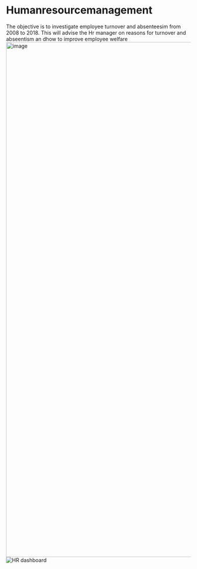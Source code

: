 # Humanresourcemanagement
The objective is to investigate employee turnover and absenteesim from 2008 to 2018. This will advise the Hr manager on reasons for turnover and abseentism an dhow to improve employee welfare
<img width="1403" alt="image" src="https://user-images.githubusercontent.com/113790166/201503053-c7ae40db-3e18-4a02-b952-2d900b424c78.png">
![HR dashboard](https://user-images.githubusercontent.com/113790166/201503063-f7a34d6c-289d-4b5a-ad72-bc4871825f16.png)
